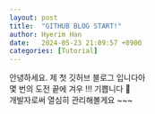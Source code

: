 ```yaml
---
layout: post
title:  "GITHUB BLOG START!"
author: Hyerim Han
date:   2024-05-23 21:09:57 +0900
categories: [Tutorial]
---
```


안녕하세요. 제 첫 깃허브 블로그 입니다아 <br>
몇 번의 도전 끝에 겨우 !!! 기쁩니다 🥰 <br>
개발자로써 열심히 관리해볼게요 ~~~ 


[jekyll-docs]: https://jekyllrb.com/docs/home
[jekyll-gh]:   https://github.com/jekyll/jekyll
[jekyll-talk]: https://talk.jekyllrb.com/
